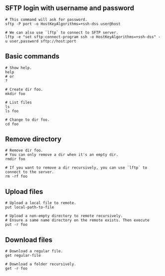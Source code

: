 ## SFTP login with username and password

```
# This command will ask for password.
sftp -P port -o HostKeyAlgorithms=+ssh-dss user@host

# We can also use `lftp` to connect to SFTP server.
lftp -e "set sftp:connect-program ssh -o HostKeyAlgorithms=+ssh-dss" -u user,password sftp://host:port
```

## Basic commands

```
# Show help.
help
# or
?

# Create dir foo.
mkdir foo

# List files
ls
ls foo

# Change to dir foo.
cd foo
```

## Remove directory

```
# Remove dir foo.
# You can only remove a dir when it's an empty dir.
rmdir foo

# If you want to remove a dir recursively, you can use `lftp` to connect to the server.
rm -rf foo
```

## Upload files

```
# Upload a local file to remote.
put local-path-to-file

# Upload a non-empty directory to remote recursively.
# Ensure a same name directory on the remote exists. Then execute
put -r foo
```

## Download files

```
# Download a regular file.
get regular-file

# Download a folder recursively.
get -r foo
```

